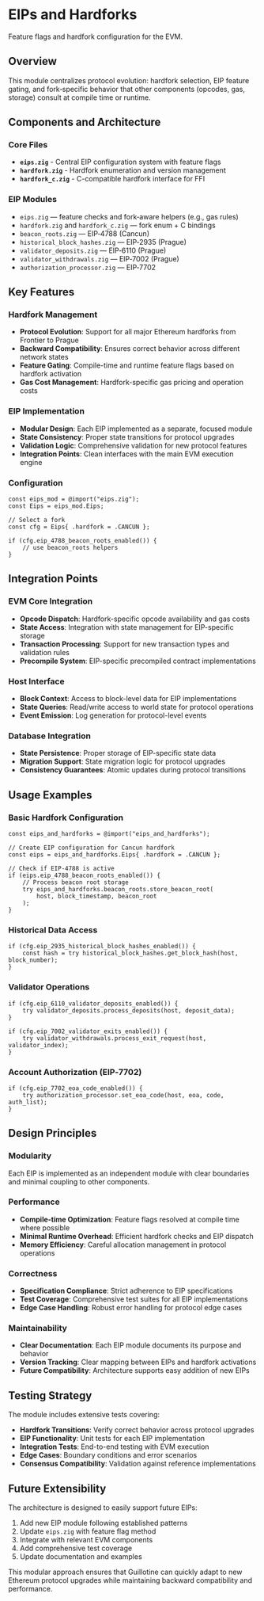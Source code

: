 # EIPs and Hardforks

Feature flags and hardfork configuration for the EVM.

## Overview

This module centralizes protocol evolution: hardfork selection, EIP feature gating, and fork‑specific behavior that other components (opcodes, gas, storage) consult at compile time or runtime.

## Components and Architecture

### Core Files

- **`eips.zig`** - Central EIP configuration system with feature flags
- **`hardfork.zig`** - Hardfork enumeration and version management  
- **`hardfork_c.zig`** - C-compatible hardfork interface for FFI

### EIP Modules

- `eips.zig` — feature checks and fork‑aware helpers (e.g., gas rules)
- `hardfork.zig` and `hardfork_c.zig` — fork enum + C bindings
- `beacon_roots.zig` — EIP‑4788 (Cancun)
- `historical_block_hashes.zig` — EIP‑2935 (Prague)
- `validator_deposits.zig` — EIP‑6110 (Prague)
- `validator_withdrawals.zig` — EIP‑7002 (Prague)
- `authorization_processor.zig` — EIP‑7702

## Key Features

### Hardfork Management
- **Protocol Evolution**: Support for all major Ethereum hardforks from Frontier to Prague
- **Backward Compatibility**: Ensures correct behavior across different network states
- **Feature Gating**: Compile-time and runtime feature flags based on hardfork activation
- **Gas Cost Management**: Hardfork-specific gas pricing and operation costs

### EIP Implementation
- **Modular Design**: Each EIP implemented as a separate, focused module
- **State Consistency**: Proper state transitions for protocol upgrades
- **Validation Logic**: Comprehensive validation for new protocol features
- **Integration Points**: Clean interfaces with the main EVM execution engine

### Configuration
```zig
const eips_mod = @import("eips.zig");
const Eips = eips_mod.Eips;

// Select a fork
const cfg = Eips{ .hardfork = .CANCUN };

if (cfg.eip_4788_beacon_roots_enabled()) {
    // use beacon_roots helpers
}
```

## Integration Points

### EVM Core Integration
- **Opcode Dispatch**: Hardfork-specific opcode availability and gas costs
- **State Access**: Integration with state management for EIP-specific storage
- **Transaction Processing**: Support for new transaction types and validation rules
- **Precompile System**: EIP-specific precompiled contract implementations

### Host Interface
- **Block Context**: Access to block-level data for EIP implementations
- **State Queries**: Read/write access to world state for protocol operations
- **Event Emission**: Log generation for protocol-level events

### Database Integration
- **State Persistence**: Proper storage of EIP-specific state data
- **Migration Support**: State migration logic for protocol upgrades
- **Consistency Guarantees**: Atomic updates during protocol transitions

## Usage Examples

### Basic Hardfork Configuration
```zig
const eips_and_hardforks = @import("eips_and_hardforks");

// Create EIP configuration for Cancun hardfork
const eips = eips_and_hardforks.Eips{ .hardfork = .CANCUN };

// Check if EIP-4788 is active
if (eips.eip_4788_beacon_roots_enabled()) {
    // Process beacon root storage
    try eips_and_hardforks.beacon_roots.store_beacon_root(
        host, block_timestamp, beacon_root
    );
}
```

### Historical Data Access
```zig
if (cfg.eip_2935_historical_block_hashes_enabled()) {
    const hash = try historical_block_hashes.get_block_hash(host, block_number);
}
```

### Validator Operations
```zig
if (cfg.eip_6110_validator_deposits_enabled()) {
    try validator_deposits.process_deposits(host, deposit_data);
}

if (cfg.eip_7002_validator_exits_enabled()) {
    try validator_withdrawals.process_exit_request(host, validator_index);
}
```

### Account Authorization (EIP‑7702)
```zig
if (cfg.eip_7702_eoa_code_enabled()) {
    try authorization_processor.set_eoa_code(host, eoa, code, auth_list);
}
```

## Design Principles

### Modularity
Each EIP is implemented as an independent module with clear boundaries and minimal coupling to other components.

### Performance
- **Compile-time Optimization**: Feature flags resolved at compile time where possible
- **Minimal Runtime Overhead**: Efficient hardfork checks and EIP dispatch
- **Memory Efficiency**: Careful allocation management in protocol operations

### Correctness
- **Specification Compliance**: Strict adherence to EIP specifications
- **Test Coverage**: Comprehensive test suites for all EIP implementations
- **Edge Case Handling**: Robust error handling for protocol edge cases

### Maintainability
- **Clear Documentation**: Each EIP module documents its purpose and behavior
- **Version Tracking**: Clear mapping between EIPs and hardfork activations
- **Future Compatibility**: Architecture supports easy addition of new EIPs

## Testing Strategy

The module includes extensive tests covering:
- **Hardfork Transitions**: Verify correct behavior across protocol upgrades
- **EIP Functionality**: Unit tests for each EIP implementation
- **Integration Tests**: End-to-end testing with EVM execution
- **Edge Cases**: Boundary conditions and error scenarios
- **Consensus Compatibility**: Validation against reference implementations

## Future Extensibility

The architecture is designed to easily support future EIPs:
1. Add new EIP module following established patterns
2. Update `eips.zig` with feature flag method
3. Integrate with relevant EVM components
4. Add comprehensive test coverage
5. Update documentation and examples

This modular approach ensures that Guillotine can quickly adapt to new Ethereum protocol upgrades while maintaining backward compatibility and performance.
